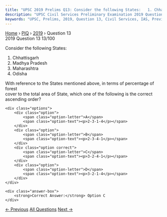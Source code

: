 ```yaml
---
title: "UPSC 2019 Prelims Q13: Consider the following States:   1. Chhattisgarh   2. Madhya..."
description: "UPSC Civil Services Preliminary Examination 2019 Question 13 with options and answer"
keywords: "UPSC, Prelims, 2019, Question 13, Civil Services, IAS, Previous Year Questions"
---
```


<nav class="breadcrumb">
    <a href="../../">Home</a>
    <span>›</span>
    <a href="../">PIQ</a>
    <span>›</span>
    <a href="./">2019</a>
    <span>›</span>
    <span>Question 13</span>
</nav>

<div class="question-header">
    <div class="question-meta">
        <span class="year-badge">2019</span>
        <span class="question-number">Question 13</span>
        <span class="progress">13/100</span>
    </div>
    <div class="progress-bar">
        <div class="progress-fill" style="width: 13.0%"></div>
    </div>
</div>

<div class="question-content">
    <div class="question-text">
        <p>Consider the following States:</p>
<ol>
<li>Chhattisgarh</li>
<li>Madhya Pradesh</li>
<li>Maharashtra</li>
<li>Odisha</li>
</ol>
<p>With reference to the States mentioned above, in terms of percentage of forest<br />
cover to the total area of State, which one of the following is the correct<br />
ascending order?</p>
    </div>
    
    <div class="options">
        <div class="option">
            <span class="option-letter">A</span>
            <span class="option-text"><p>2-3-1-4</p></span>
        </div>
        <div class="option">
            <span class="option-letter">B</span>
            <span class="option-text"><p>2-3-4-1</p></span>
        </div>
        <div class="option correct">
            <span class="option-letter">C</span>
            <span class="option-text"><p>3-2-4-1</p></span>
        </div>
        <div class="option">
            <span class="option-letter">D</span>
            <span class="option-text"><p>3-2-1-4</p></span>
        </div>
    </div>

    <div class="answer-box">
        <strong>Correct Answer:</strong> Option C
    </div>
</div>

<div class="question-nav">
    <a href="../q012-for-the-measurementestimation-of-which-of-the-foll/" class="nav-btn prev">← Previous</a>
    <a href="../" class="nav-btn center">All Questions</a>
    <a href="../q014-which-of-the-following-statements-are-correct-abou/" class="nav-btn next">Next →</a>
</div>
